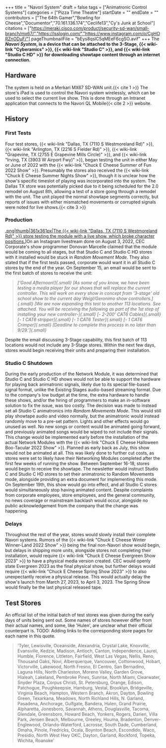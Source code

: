 +++
title = "Navori System"
draft = false
tags = ["Animatronic Control Systems"]
categories = ["Pizza Time Theatre"]
startDate = ""
endDate = ""
contributors = ["The 64th Gamer","Bowling for Cheese","Documentor","70.161.136.174","Ceclife13","Cy's Junk at School"]
citations = ["https://meraki.cisco.com/product/security-sd-wan/small-branch/mx67/","https://lsslogin.com/","https://www.instagram.com/p/CgHORZnODuF/"]
pageThumbnailFile = "bEys8qslC5qMEeF6cgSO.avif"
+++
The ***Navori System*, is a device that can be attached to the 3-Stage, {{< wiki-link "Cyberamics" >}}, {{< wiki-link "Studio C" >}}, and {{< wiki-link "Studio C HD" >}} for downloading showtape content through an internet connection.**

## Hardware

The system is held on a Merkari MX67 SD-WAN unit.{{< cite 1 >}} The store's iPad is used to control the Navori system wirelessly, which can be used to select the current live show. This is done through an Intranet application that connects to the Navori QL Mobile{{< cite 2 >}} website.

## History

### First Tests

Four test stores, {{< wiki-link "Dallas, TX (7110 S Westmoreland Rd)" >}}, {{< wiki-link "Arlington, TX (2216 S Fielder Rd)" >}}, {{< wiki-link "Grapevine, TX (2755 E Grapevine Mills Circle)" >}}, and {{< wiki-link "Irving, TX (3903 W Airport Fwy)" >}}, began testing the unit in either May or June of 2022 with the {{< wiki-link "Chuck E Cheese Summer of Fun 2022 Show" >}}. Presumably the stores also received the {{< wiki-link "Chuck E Cheese Summer Nights Show" >}}, though it is unclear how the show's specific timeslot of playing was incorporated into the system.
The Dallas TX store was potentially picked due to it being scheduled for the 2.0 remodel on August 8th, allowing a test of a store going through a remodel with the unit. The unit played the normal showtape segments correctly, but reports of issues with either mismatched movements or corrupted signals were noted for live shows.{{< cite 3 >}}

### Production

[.png|thumb|361x361px|The {{< wiki-link "Dallas, TX (7110 S Westmoreland Rd)" >}} store testing the module with a live show, which broke character positions.](%5BFile:Essnm)]On an Instagram livestream done on August 3, 2022, CEC Corporate's show programmer Donovan Marcelle claimed that the module would be coming to all stages, but that Studio C and Studio C HD stores with it installed would be stuck in *Random Movement Mode*. They also stated that if the first tests passed, corporate would want it in all Studio C stores by the end of the year.
On September 15, an email would be sent to the first batch of stores to receive the unit:

> *['Good Afternoon!]{.small}*
> *[As some of you know, we have been testing a media player for our shows that will replace the current controller. This will work on every show in concept from '3-stage' old school show to the current day Weigl/Geronimo show controllers.]{.small}*
> *[We are now expanding this test to another 113 locations. See attached. You will be receiving the following as part of the 1st step of installing your new controller-]{.small}*
> *[- 2-200' CAT6 Cables]{.small}*
> *[- 1 CAT6 stripper]{.small}*
> *[- 1 CAT6 Tester]{.small}*
> *[- 1 CAT6 Crimper]{.small}*
> *[Deadline to complete this process in no later than 9/29.']{.small}*

Despite the email discussing 3-Stage capability, this first batch of 113 locations would not include any 3-Stage stores. Within the next few days, stores would begin receiving their units and preparing their installation.

### Studio C Shutdown

During the early production of the Network Module, it was determined that Studio C and Studio C HD shows would not be able to support the hardware for playing back animatronic signals, likely due to its special file-based signal format, unlike the Existing Stages audio-based streaming format. Due to the company's low budget at the time, the extra hardware to handle these shows, and/or the hiring of programmers to make an in-software solution to fix the issue, was too costly.
The decision was made to instead set all Studio C animatronics into *Random Movements Mode.* This would still play showtape audio and video normally, but the animatronic would instead randomly move to a pre-set pattern. Lights and other effects would go unused as well. No new songs or content would be animated going forward, and previously animated songs would be wiped to not include their signals.
This change would be implemented early before the installation of the actual Network Modules with the {{< wiki-link "Chuck E Cheese Halloween Boo-Tacular 2022 Show" >}}. Planned as early back as July, this show would not be animated at all. This was likely done to further cut costs, as stores were set to likely have their Networking Modules completed after the first few weeks of running the show.
Between September 16-18, stores would begin to receive the showtape. The newsletter would instruct Studio C and Studio C HD stores to set their animatronic to Random Movements mode, alongside providing an extra document for implementing this mode. On September 19th, this show would go into effect, and all Studio C stores would simultaneously stop having animated content.
Despite complaints from corporate employees, store employees, and the general community, no news coverage or mainstream backlash would occur, alongside no public acknowledgement from the company that the change was happening.

### Delays

Throughout the rest of the year, stores would slowly install their complete Navori systems. Rumors of the {{< wiki-link "Chuck E Cheese Winter Winner-Land 2022 Show" >}} being the final non-Navori show would begin, but delays in shipping more units, alongside stores not completing their installation, would require {{< wiki-link "Chuck E Cheese Evergreen Show 2023" >}} to have a physical media version created.
CEC would openly state Evergreen 2023 as the final physical show, but further delays would require {{< wiki-link "Chuck E Cheese Spring Show 2023" >}} to also unexpectantly receive a physical release. This would actually delay the show's launch from March 27, 2023, to April 3, 2023. The Spring Show would finally be the last physical released tape.

## Test Stores

An official list of the initial batch of test stores was given during the early days of units being sent out. Some names of stores however differ from their actual names, and some, like 'Hulen', are unclear what their official counterpart is.
TODO: Adding links to the corresponding store pages for each name in this quote.

> 'Tyler, Lewisville, Oceanside, Alexandria, Crystal Lake, Knoxville, Evansville, Kedzie, Madison, Antioch, Canton, Independence, Laurel, Humble, Florence, Littleton, Fairfield, West Las Vegas, Nellis, Reno, Thousand Oaks, Novi, Alberquerque, Vancouver, Cottonwood, Hobart, Victorville, Lakewood, North Fresno, El Centro, San Bernadino, Laguna Hills, North Charleston, Moreno Valley, Garden Grove, Hialeah, Lakeland, Pembroke Pines, Sunrise, North Miami, Clearwater, Snyder Plaza, Corpus Christi, St. Petersburg, Orange, Edison, Patchogue, Poughkeepsie, Hamburg, Vestal, Brooklyn, Bridgeville, Virginia Beach, Hampton, Western Branch, Akron, Dayton, Bowling Green, Texarkana, Meadows, North Richland Hills, N. Garland, Pasadena, Anchorage, Gulfgate, Bandera, Hulen, Grand Prairie, Alpharetta, Jonesboro, Savannah, Athens, Douglasville, Tacoma, Glendale, Greensboro, Howard Beach, Yonkers, Rogers, Darien, Villa Park, Jensen Beach, Melbourne, Greeley, Houma, Bradenton, Denver-Englewood, Orlando-Waterford, Lacrosse, South Dade, Cumberland, Omaha, Pinole, Fredricks, Ocala, Boynton Beach, Escondido, Waco, Presidio, North West Hwy OKC, Dayton, Garland, Rockford, Topeka, Wichita, Roanoke'

